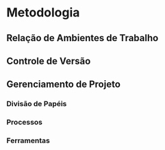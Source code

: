 # Metodologia

## Relação de Ambientes de Trabalho

## Controle de Versão

## Gerenciamento de Projeto

### Divisão de Papéis

### Processos

### Ferramentas